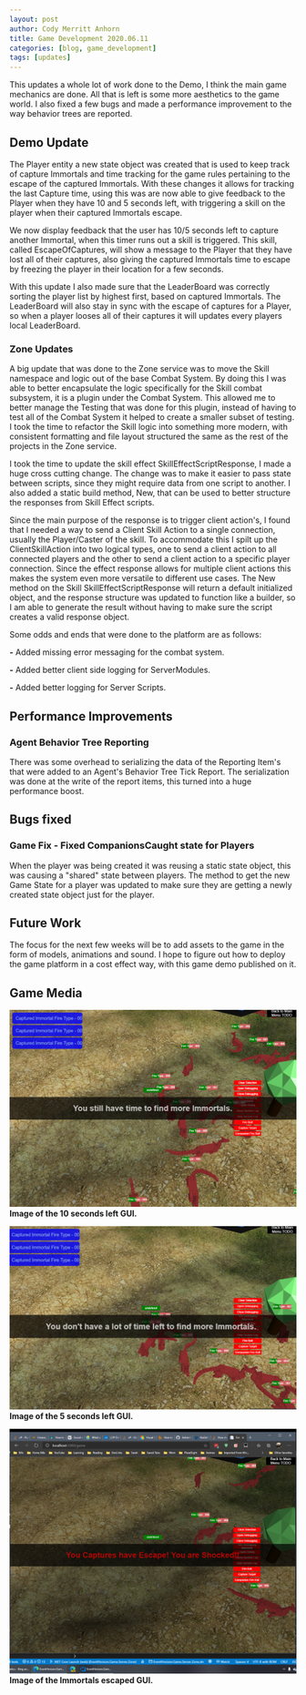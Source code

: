 ```yaml
---
layout: post
author: Cody Merritt Anhorn
title: Game Development 2020.06.11
categories: [blog, game_development]
tags: [updates]
---
```



This updates a whole lot of work done to the Demo, I think the main game mechanics are done. All that is left is some more aesthetics to the game world. I also fixed a few bugs and made a performance improvement to the way behavior trees are reported.

## Demo Update

The Player entity a new state object was created that is used to keep track of capture Immortals and time tracking for the game rules pertaining to the escape of the captured Immortals. With these changes it allows for tracking the last Capture time, using this was are now able to give feedback to the Player when they have 10 and 5 seconds left, with triggering a skill on the player when their captured Immortals escape.

We now display feedback that the user has 10/5 seconds left to capture another Immortal, when this timer runs out a skill is triggered. This skill, called EscapeOfCaptures, will show a message to the Player that they have lost all of their captures, also giving the captured Immortals time to escape by freezing the player in their location for a few seconds.

With this update I also made sure that the LeaderBoard was correctly sorting the player list by highest first, based on captured Immortals. The LeaderBoard will also stay in sync with the escape of captures for a Player, so when a player looses all of their captures it will updates every players local LeaderBoard.

### Zone Updates

A big update that was done to the Zone service was to move the Skill namespace and logic out of the base Combat System. By doing this I was able to better encapsulate the logic specifically for the Skill combat subsystem, it is a plugin under the Combat System. This allowed me to better manage the Testing that was done for this plugin, instead of having to test all of the Combat System it helped to create a smaller subset of testing. I took the time to refactor the Skill logic into something more modern, with consistent formatting and file layout structured the same as the rest of the projects in the Zone service.

I took the time to update the skill effect SkillEffectScriptResponse, I made a huge cross cutting change. The change was to make it easier to pass state between scripts, since they might require data from one script to another. I also added a static build method, New, that can be used to better structure the responses from Skill Effect scripts. 

Since the main purpose of the response is to trigger client action's, I found that I needed a way to send a Client Skill Action to a single connection, usually the Player/Caster of the skill. To accommodate this I spilt up the ClientSkillAction into two logical types, one to send a client action to all connected players and the other to send a client action to a specific player connection. Since the effect response allows for multiple client actions this makes the system even more versatile to different use cases. The New method on the Skill SkillEffectScriptResponse will return a default initialized object, and the response structure was updated to function like a builder, so I am able to generate the result without having to make sure the script creates a valid response object.

Some odds and ends that were done to the platform are as follows:

**-** Added missing error messaging for the combat system.

**-** Added better client side logging for ServerModules.

**-** Added better logging for Server Scripts.

## Performance Improvements 

### Agent Behavior Tree Reporting

There was some overhead to serializing the data of the Reporting Item's that were added to an Agent's Behavior Tree Tick Report. The serialization was done at the write of the report items, this turned into a huge performance boost. 

## Bugs fixed

### Game Fix - Fixed CompanionsCaught state for Players

When the player was being created it was reusing a static state object, this was causing a "shared" state between players. The method to get the new Game State for a player was updated to make sure they are getting a newly created state object just for the player.

## Future Work

The focus for the next few weeks will be to add assets to the game in the form of models, animations and sound. I hope to figure out how to deploy the game platform in a cost effect way, with this game demo published on it.

## Game Media


<a href="/image/Posts/GameDevelopment/2020-06-11/Ten_Second_GUI.png" 
    target="_blank"
    title="Image of the 10 seconds left GUI.">
    ![Image of the 10 seconds left GUI.](/image/Posts/GameDevelopment/2020-06-11/Ten_Second_GUI.png)
</a>
**Image of the 10 seconds left GUI.**

<a href="/image/Posts/GameDevelopment/2020-06-11/Five_Second_GUI.png" 
    target="_blank"
    title="Image of the 5 seconds left GUI.">
    ![Image of the 5 seconds left GUI.](/image/Posts/GameDevelopment/2020-06-11/Five_Second_GUI.png)
</a>
**Image of the 5 seconds left GUI.**

<a href="/image/Posts/GameDevelopment/2020-06-11/Escaped_Second_GUI.png" 
    target="_blank"
    title="Image of the Immortals escaped GUI.">
![Image of the Immortals escaped GUI.](/image/Posts/GameDevelopment/2020-06-11/Escaped_Second_GUI.png)
</a>
**Image of the Immortals escaped GUI.**


